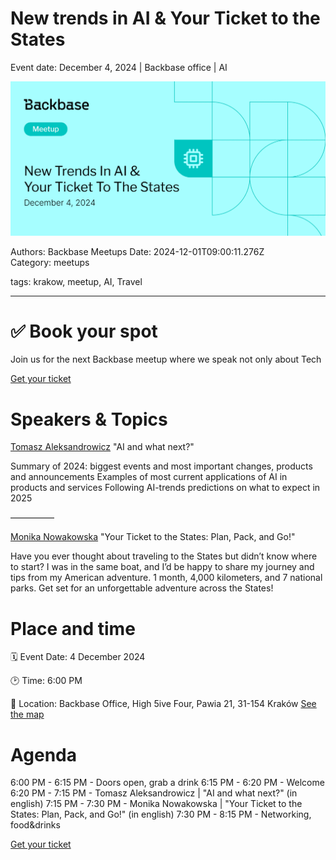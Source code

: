 # New trends in AI & Your Ticket to the States

Event date: December 4, 2024 | Backbase office | AI

![](assets/placeholder.webp)

Authors: Backbase Meetups
Date: 2024-12-01T09:00:11.276Z  
Category: meetups

tags: krakow, meetup, AI, Travel
 
--- 

# ✅ Book your spot

Join us for the next Backbase meetup where we speak not only about Tech

[Get your ticket](https://www.meetup.com/backbase-meetups/)

# Speakers & Topics

[Tomasz Aleksandrowicz](https://www.linkedin.com/in/tomasz-aleksandrowicz-7757372/)
"AI and what next?"

Summary of 2024: biggest events and most important changes, products and announcements
Examples of most current applications of AI in products and services
Following AI-trends predictions on what to expect in 2025

—————

[Monika Nowakowska](https://www.linkedin.com/in/monika-nowakowska-71b196105/)
"Your Ticket to the States: Plan, Pack, and Go!"

Have you ever thought about traveling to the States but didn’t know where to start? I was in the same boat, and I’d be happy to share my journey and tips from my American adventure. 1 month, 4,000 kilometers, and 7 national parks. Get set for an unforgettable adventure across the States!


# Place and time

🗓️ Event Date: 4 December 2024

🕑 Time: 6:00  PM

📍 Location: Backbase Office, High 5ive Four, Pawia 21, 31-154 Kraków
[See the map](https://maps.app.goo.gl/UWpwQ9zNaJBxPLEV9)

# Agenda

6:00 PM - 6:15 PM - Doors open, grab a drink
6:15 PM - 6:20 PM - Welcome
6:20 PM - 7:15 PM - Tomasz Aleksandrowicz | "AI and what next?" (in english)
7:15 PM - 7:30 PM - Monika Nowakowska | "Your Ticket to the States: Plan, Pack, and Go!" (in english)
7:30 PM - 8:15 PM - Networking, food&drinks

[Get your ticket](https://www.meetup.com/backbase-meetups/)
